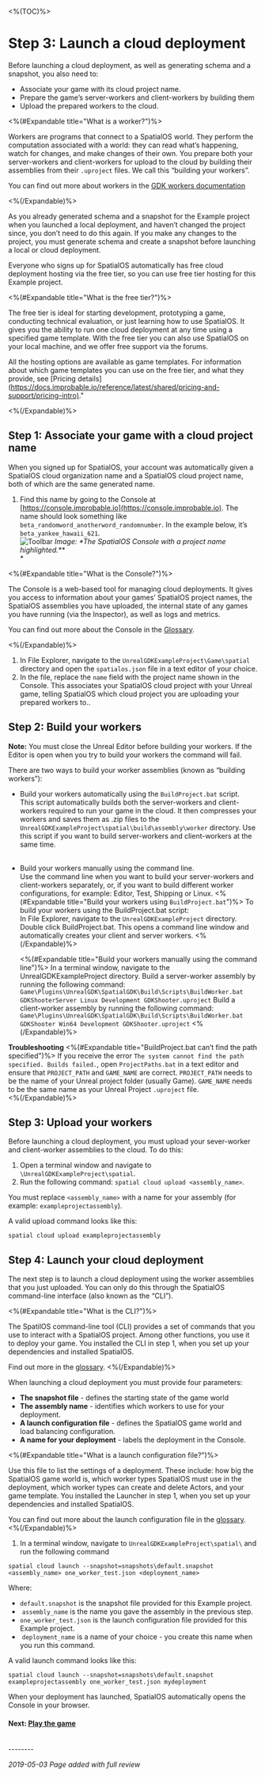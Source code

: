 <%(TOC)%>
# Step 3: Launch a cloud deployment

Before launching a cloud deployment, as well as generating schema and a snapshot, you also need to:

* Associate your game with its cloud project name.
* Prepare the game’s server-workers and client-workers by building them
* Upload the prepared workers to the cloud.

<%(#Expandable title="What is a worker?")%>

Workers are programs that connect to a SpatialOS world. They perform the computation associated with a world: they can read what’s happening, watch for changes, and make changes of their own. You prepare both your server-workers and client-workers for upload to the cloud by building their assemblies from their `.uproject` files. We call this “building your workers”. 

You can find out more about workers in the [GDK workers documentation]()

<%(/Expandable)%>

As you already generated schema and a snapshot for the Example project when you launched a local deployment, and haven’t changed the project since, you don’t need to do this again. If you make any changes to the project, you must generate schema and create a snapshot before launching a local or cloud deployment. 

Everyone who signs up for SpatialOS automatically has free cloud deployment hosting via the free tier, so you can use free tier hosting for this Example project.

<%(#Expandable title="What is the free tier?")%>

The free tier is ideal for starting development, prototyping a game, conducting technical evaluation, or just learning how to use SpatialOS. It gives you the ability to run one cloud deployment at any time using a specified game template. With the free tier you can also use SpatialOS on your local machine, and we offer free support via the forums.

All the hosting options are available as game templates. For information about which game templates you can use on the free tier, and what they provide, see [Pricing details](<https://docs.improbable.io/reference/latest/shared/pricing-and-support/pricing-intro)>."

<%(/Expandable)%>

## Step 1: Associate your game with a cloud project name

When you signed up for SpatialOS, your account was automatically given a SpatialOS cloud organization name and a SpatialOS cloud project name, both of which are the same generated name.

1. Find this name by going to the Console at [https://console.improbable.io](https://console.improbable.io). The name should look something like `beta_randomword_anotherword_randomnumber`. In the example below, it’s `beta_yankee_hawaii_621`. <br/>
   ![Toolbar]({{assetRoot}}assets/set-up-template/template-project-page.png)
   _Image: *The SpatialOS Console with a project name highlighted._**</br>*

<%(#Expandable title="What is the Console?")%>

The Console is a web-based tool for managing cloud deployments. It gives you access to information about your games’ SpatialOS project names, the SpatialOS assemblies you have uploaded, the internal state of any games you have running (via the Inspector), as well as logs and metrics. 

You can find out more about the Console in the [Glossary]({{urlRoot}}/content/glossary#console).

<%(/Expandable)%>


1. In File Explorer, navigate to the `UnrealGDKExampleProject\Game\spatial` directory and open the `spatialos.json` file in a text editor of your choice.
1. In the file, replace the `name` field with the project name shown in the Console. This associates your SpatialOS cloud project with your Unreal game, telling SpatialOS which cloud project you are uploading your prepared workers to..

## Step 2: Build your workers

**Note:** You must close the Unreal Editor before building your workers. If the Editor is open when you try to build your workers the command will fail.

There are two ways to build your worker assemblies (known as “building workers”):

* Build your workers automatically using the `BuildProject.bat` script. </br>
  This script automatically builds both the server-workers and client-workers required to run your game in the cloud. It then compresses your workers and saves them as .zip files to the `UnrealGDKExampleProject\spatial\build\assembly\worker` directory. Use this script if you want to build server-workers and client-workers at the same time. <br/><br/>
* Build your workers manually using the command line. </br>
  Use the command line when you want to build your server-workers and client-workers separately, or, if you want to build different worker configurations, for example: Editor, Test, Shipping or Linux. 
  <%(#Expandable title="Build your workers using `BuildProject.bat`")%>
  To build your workers using the BuildProject.bat script: <br/>
  In File Explorer, navigate to the `UnrealGDKExampleProject` directory.
  Double click BuildProject.bat. This opens a command line window and automatically creates your client and server workers. 
  <%(/Expandable)%>
  
    <%(#Expandable title="Build your workers  manually using the command line")%>
  In a terminal window, navigate to the UnrealGDKExampleProject directory.
  Build a server-worker assembly by running the following command: <br/>
`Game\Plugins\UnrealGDK\SpatialGDK\Build\Scripts\BuildWorker.bat GDKShooterServer Linux Development GDKShooter.uproject`
  Build a client-worker assembly by running the following command: <br/>
`Game\Plugins\UnrealGDK\SpatialGDK\Build\Scripts\BuildWorker.bat GDKShooter Win64 Development GDKShooter.uproject`
  <%(/Expandable)%>

**Troubleshooting**
<%(#Expandable title="BuildProject.bat can’t find the path specified")%>
If you receive the error `The system cannot find the path specified. Builds failed.`, open `ProjectPaths.bat` in a text editor and ensure that `PROJECT_PATH` and `GAME_NAME` are correct. `PROJECT_PATH` needs to be the name of your Unreal project folder (usually Game). `GAME_NAME` needs to be the same name as your Unreal Project `.uproject` file.  
<%(/Expandable)%>


## Step 3: Upload your workers

Before launching a cloud deployment, you must upload your sever-worker and client-worker assemblies to the cloud. To do this: 

1. Open a terminal window and navigate to `\UnrealGDKExampleProject\spatial`.
1. Run the following command: `spatial cloud upload <assembly_name>`.

You must replace `<assembly_name>` with a name for your assembly (for example: `exampleprojectassembly`). 

A valid upload command looks like this:

```
spatial cloud upload exampleprojectassembly
```

## Step 4: Launch your cloud deployment

The next step is to launch a cloud deployment using the worker assemblies that you just uploaded. You can only do this through the SpatialOS command-line interface (also known as the “CLI”).

<%(#Expandable title="What is the CLI?")%>

The SpatilOS command-line tool (CLI) provides a set of commands that you use to interact with a SpatialOS project. Among other functions, you use it to deploy your game. You installed the CLI in step 1, when you set up your dependencies and installed SpatialOS.

Find out more in the [glossary]({{urlRoot}}/content/glossary#spatialos-command-line-tool-cli).
<%(/Expandable)%>

When launching a cloud deployment you must provide four parameters:

* **The snapshot file** -  defines the starting state of the game world
* **The assembly name** - identifies which workers to use for your deployment.
* **A launch configuration file** - defines the SpatialOS game world and load balancing configuration.
* **A name for your deployment** -  labels the deployment in the Console.

<%(#Expandable title="What is a launch configuration file?")%>

Use this file to list the settings of a deployment. These include: how big the SpatialOS game world is, which worker types SpatialOS must use in the deployment, which worker types can create and delete Actors, and your game template. You installed the Launcher in step 1, when you set up your dependencies and installed SpatialOS.

  You can find out more about the launch configuration file in the [glossary]({{urlRoot}}/content/glossary#launch-configuration).
<%(/Expandable)%>


1. In a terminal window, navigate to `UnrealGDKExampleProject\spatial\` and run the following command

```
spatial cloud launch --snapshot=snapshots\default.snapshot <assembly_name> one_worker_test.json <deployment_name>
```
   Where:

   * `default.snapshot` is the snapshot file provided for this Example project.
   *  `assembly_name` is the name you gave the assembly in the previous step. 
   * `one_worker_test.json` is the launch configuration file provided for this Example project.
   *  `deployment_name` is a name of your choice - you create this name when you run this command. 

A valid launch command looks like this: 

```
spatial cloud launch --snapshot=snapshots\default.snapshot exampleprojectassembly one_worker_test.json mydeployment
```

When your deployment has launched, SpatialOS automatically opens the Console in your browser.

#### Next: [Play the game]({{urlRoot}}/content/get-started/example-project/exampleproject-play)
<br/>
--------<br/>

_2019-05-03 Page added with full review_